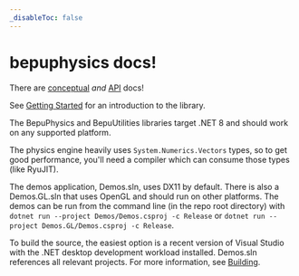 ```yaml
---
_disableToc: false
---
```

# bepuphysics docs!

There are [conceptual](https://docs.bepuphysics.com/GettingStarted.html) *and* [API](https://docs.bepuphysics.com/api/BepuPhysics.html) docs!

See [Getting Started](GettingStarted.md) for an introduction to the library.

The BepuPhysics and BepuUtilities libraries target .NET 8 and should work on any supported platform.

The physics engine heavily uses `System.Numerics.Vectors` types, so to get good performance, you'll need a compiler which can consume those types (like RyuJIT).

The demos application, Demos.sln, uses DX11 by default. There is also a Demos.GL.sln that uses OpenGL and should run on other platforms. The demos can be run from the command line (in the repo root directory) with `dotnet run --project Demos/Demos.csproj -c Release` or `dotnet run --project Demos.GL/Demos.csproj -c Release`.

To build the source, the easiest option is a recent version of Visual Studio with the .NET desktop development workload installed. Demos.sln references all relevant projects. For more information, see [Building](Building.md).
